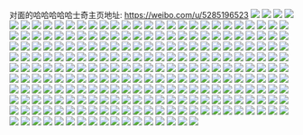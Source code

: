 对面的哈哈哈哈哈士奇主页地址: https://weibo.com/u/5285196523 
![](https://wx4.sinaimg.cn/mw2000/005LG93dgy1h9cv7qioy1j31le2u0e82.jpg) 
![](https://wx4.sinaimg.cn/mw2000/005LG93dgy1h95tefkq9vj30zo256b2a.jpg) 
![](https://wx4.sinaimg.cn/mw2000/005LG93dgy1h95tebywrtj30u01swqh5.jpg) 
![](https://wx4.sinaimg.cn/mw2000/005LG93dgy1h8yj2ei900j32tc240e83.jpg) 
![](https://wx4.sinaimg.cn/mw2000/005LG93dgy1h8yj2g3djfj32tc2401ky.jpg) 
![](https://wx4.sinaimg.cn/mw2000/005LG93dgy1h8yixrrl2gj30zk1bfae5.jpg) 
![](https://wx4.sinaimg.cn/mw2000/005LG93dgy1h8yixs6f4cj30zk1bf0vw.jpg) 
![](https://wx4.sinaimg.cn/mw2000/005LG93dgy1h8qepf4boqj33402c0u0z.jpg) 
![](https://wx4.sinaimg.cn/mw2000/005LG93dgy1h83waym49yj30ye19wwu6.jpg) 
![](https://wx4.sinaimg.cn/mw2000/005LG93dgy1h82nuoxygej30u01hcaip.jpg) 
![](https://wx4.sinaimg.cn/mw2000/005LG93dgy1h7wtlechofj31q62awb29.jpg) 
![](https://wx4.sinaimg.cn/mw2000/005LG93dgy1h7wtlmpy13j30u01hc47d.jpg) 
![](https://wx4.sinaimg.cn/mw2000/005LG93dgy1h7exk6e5aoj32c0340arn.jpg) 
![](https://wx4.sinaimg.cn/mw2000/005LG93dgy1h7exk327d2j32c0340x6p.jpg) 
![](https://wx4.sinaimg.cn/mw2000/005LG93dgy1h7exk8gvtdj33402c0qv6.jpg) 
![](https://wx4.sinaimg.cn/mw2000/005LG93dgy1h7exka7o2nj31t52evhdt.jpg) 
![](https://wx4.sinaimg.cn/mw2000/005LG93dgy1h7exkclbedj32c0340x6q.jpg) 
![](https://wx4.sinaimg.cn/mw2000/005LG93dgy1h7exker6kzj32c03407wi.jpg) 
![](https://wx4.sinaimg.cn/mw2000/005LG93dgy1h7exkgz85xj32c0340kjn.jpg) 
![](https://wx4.sinaimg.cn/mw2000/005LG93dgy1h7exkjbsobj32c03407wj.jpg) 
![](https://wx4.sinaimg.cn/mw2000/005LG93dgy1h7exkn4ymtj32c03407n6.jpg) 
![](https://wx4.sinaimg.cn/mw2000/005LG93dgy1h70lixq00pj30hv06yt95.jpg) 
![](https://wx4.sinaimg.cn/mw2000/005LG93dgy1h6yr96zu5fj32c0340106.jpg) 
![](https://wx4.sinaimg.cn/mw2000/005LG93dgy1h6yr9a0x5uj32mf2c0kjn.jpg) 
![](https://wx4.sinaimg.cn/mw2000/005LG93dgy1h6ws83cnkfj30zo256hdu.jpg) 
![](https://wx4.sinaimg.cn/mw2000/005LG93dgy1h6u84mw6zaj32c0340jzd.jpg) 
![](https://wx4.sinaimg.cn/mw2000/005LG93dgy1h69w8nxwuhj31le1zrwlr.jpg) 
![](https://wx4.sinaimg.cn/mw2000/005LG93dgy1h69w8w7qr4j31le2u04qq.jpg) 
![](https://wx4.sinaimg.cn/mw2000/005LG93dgy1h69w8x4s6sj31le2u0e81.jpg) 
![](https://wx4.sinaimg.cn/mw2000/005LG93dgy1h69w8y253yj31j61lnu0g.jpg) 
![](https://wx4.sinaimg.cn/mw2000/005LG93dgy1h69w8zmddzj31lc1lck4z.jpg) 
![](https://wx4.sinaimg.cn/mw2000/005LG93dgy1h63oo5uv4zj32c03404qp.jpg) 
![](https://wx4.sinaimg.cn/mw2000/005LG93dgy1h5tpqd53toj30y61lb785.jpg) 
![](https://wx4.sinaimg.cn/mw2000/005LG93dgy1h5tpt18ofaj31le2u0wld.jpg) 
![](https://wx4.sinaimg.cn/mw2000/005LG93dgy1h5tptllp0jj30u01ipjtw.jpg) 
![](https://wx4.sinaimg.cn/mw2000/005LG93dgy1h5tpuwc5mlj30zo1lgwuh.jpg) 
![](https://wx4.sinaimg.cn/mw2000/005LG93dgy1h5d3an32d2j32c0340u0y.jpg) 
![](https://wx4.sinaimg.cn/mw2000/005LG93dgy1h5d3d1xkz7j32bz2qtnpe.jpg) 
![](https://wx4.sinaimg.cn/mw2000/005LG93dgy1h5d3m6udejj32c0340b2d.jpg) 
![](https://wx4.sinaimg.cn/mw2000/005LG93dgy1h5d3grxwibj333527q7wi.jpg) 
![](https://wx4.sinaimg.cn/mw2000/005LG93dgy1h56o6qf8ngj32c0340b2a.jpg) 
![](https://wx4.sinaimg.cn/mw2000/005LG93dgy1h56o7brwohj31r726ze81.jpg) 
![](https://wx4.sinaimg.cn/mw2000/005LG93dgy1h56o6whfjbj325q2jykjl.jpg) 
![](https://wx4.sinaimg.cn/mw2000/005LG93dgy1h56o7aquu7j31sc2dshdt.jpg) 
![](https://wx4.sinaimg.cn/mw2000/005LG93dgy1h56o76yr7nj33402c0npf.jpg) 
![](https://wx4.sinaimg.cn/mw2000/005LG93dgy1h56o73cmigj32c0340e85.jpg) 
![](https://wx4.sinaimg.cn/mw2000/005LG93dgy1h56o74oujfj31nb2721kx.jpg) 
![](https://wx4.sinaimg.cn/mw2000/005LG93dgy1h56o79lvujj32c02x01l1.jpg) 
![](https://wx4.sinaimg.cn/mw2000/005LG93dgy1h56o6udrmpj31p829me81.jpg) 
![](https://wx4.sinaimg.cn/mw2000/005LG93dgy1h56o7mi5xaj32c0340hdx.jpg) 
![](https://wx4.sinaimg.cn/mw2000/005LG93dgy1h56o7snqrkj32c03407wj.jpg) 
![](https://wx4.sinaimg.cn/mw2000/005LG93dgy1h4xi0a5kn9j30mi0mt7bm.jpg) 
![](https://wx4.sinaimg.cn/mw2000/005LG93dly1h4pb65zhj6j31my21ohdu.jpg) 
![](https://wx4.sinaimg.cn/mw2000/005LG93dly1h4pb67xi98j31ma25pqv6.jpg) 
![](https://wx4.sinaimg.cn/mw2000/005LG93dly1h4pb6z99uxj334033yqv7.jpg) 
![](https://wx4.sinaimg.cn/mw2000/005LG93dly1h4hy7j9p3gj32c0340kjm.jpg) 
![](https://wx4.sinaimg.cn/mw2000/005LG93dly1h49su0hl5sj32c02rghdu.jpg) 
![](https://wx4.sinaimg.cn/mw2000/005LG93dly1h47acarsahj30u01hcapm.jpg) 
![](https://wx4.sinaimg.cn/mw2000/005LG93dgy1h40249e50ej31hc0u04br.jpg) 
![](https://wx4.sinaimg.cn/mw2000/005LG93dgy1h40249rdn7j30u01hcalb.jpg) 
![](https://wx4.sinaimg.cn/mw2000/005LG93dgy1h3u1ain5vcj334033yx6s.jpg) 
![](https://wx4.sinaimg.cn/mw2000/005LG93dgy1h3mtpjqpy6j31sc2dsx6p.jpg) 
![](https://wx4.sinaimg.cn/mw2000/005LG93dgy1h3mtpmiyk3j315i1jc1kx.jpg) 
![](https://wx4.sinaimg.cn/mw2000/005LG93dgy1h3mtpswj6bj31ms26e7wi.jpg) 
![](https://wx4.sinaimg.cn/mw2000/005LG93dgy1h3mtq469oyj32c0340qv7.jpg) 
![](https://wx4.sinaimg.cn/mw2000/005LG93dgy1h3mtq9ji9zj31kx23w4qq.jpg) 
![](https://wx4.sinaimg.cn/mw2000/005LG93dgy1h3mtqcsy5jj31sc2dsx6p.jpg) 
![](https://wx4.sinaimg.cn/mw2000/005LG93dly1h3c91ezyhej32182c5x6p.jpg) 
![](https://wx4.sinaimg.cn/mw2000/005LG93dly1h32sd8da0yj326n2wvkjn.jpg) 
![](https://wx4.sinaimg.cn/mw2000/005LG93dly1h32sd98kk6j32bz2bt4qp.jpg) 
![](https://wx4.sinaimg.cn/mw2000/005LG93dgy1h2kulxewejj30zk1bek6n.jpg) 
![](https://wx4.sinaimg.cn/mw2000/005LG93dgy1h1tu30w4n8j30zo0huqa0.jpg) 
![](https://wx4.sinaimg.cn/mw2000/005LG93dgy1h1tu359crtj30zm0kggvl.jpg) 
![](https://wx4.sinaimg.cn/mw2000/005LG93dgy1h1tu361bnnj30ly0zo46r.jpg) 
![](https://wx4.sinaimg.cn/mw2000/005LG93dgy1h1tu3heo36j30u01a3wrc.jpg) 
![](https://wx4.sinaimg.cn/mw2000/005LG93dgy1h1tu1u2x7dj318e0vf4b1.jpg) 
![](https://wx4.sinaimg.cn/mw2000/005LG93dgy1h1tu1x5t1hj322o2q31ky.jpg) 
![](https://wx4.sinaimg.cn/mw2000/005LG93dgy1h1tu1tbi52j31q51rtx6p.jpg) 
![](https://wx4.sinaimg.cn/mw2000/005LG93dgy1h1tu1z05jqj31yf2to7wi.jpg) 
![](https://wx4.sinaimg.cn/mw2000/005LG93dgy1h1tu20igpmj31i51qnnpd.jpg) 
![](https://wx4.sinaimg.cn/mw2000/005LG93dgy1h1tu225ipmj31mw1scqv5.jpg) 
![](https://wx4.sinaimg.cn/mw2000/005LG93dgy1h0nsoazn0uj32c0340e83.jpg) 
![](https://wx4.sinaimg.cn/mw2000/005LG93dgy1h0nsofb8hqj31sc2ds1kz.jpg) 
![](https://wx4.sinaimg.cn/mw2000/005LG93dgy1h0nsoisoefj31400u0nib.jpg) 
![](https://wx4.sinaimg.cn/mw2000/005LG93dgy1gzy5wwrom2j31sc2dsx6p.jpg) 
![](https://wx4.sinaimg.cn/mw2000/005LG93dgy1gzy5ww0y5kj31sc2dsu0x.jpg) 
![](https://wx4.sinaimg.cn/mw2000/005LG93dgy1gzy5wyi5qbj32c02c0qv6.jpg) 
![](https://wx4.sinaimg.cn/mw2000/005LG93dgy1gzy5x00xqwj31o0280hdt.jpg) 
![](https://wx4.sinaimg.cn/mw2000/005LG93dgy1gzy5x0wqcej31sc1scqv5.jpg) 
![](https://wx4.sinaimg.cn/mw2000/005LG93dgy1gzy5x1q5qwj31sc1scx6p.jpg) 
![](https://wx4.sinaimg.cn/mw2000/005LG93dgy1gzy5x27jqgj31fk1nnkhk.jpg) 
![](https://wx4.sinaimg.cn/mw2000/005LG93dgy1gzy5x4e6rnj32c02c0npf.jpg) 
![](https://wx4.sinaimg.cn/mw2000/005LG93dgy1gzy5x4sf5sj30o01hctcr.jpg) 
![](https://wx4.sinaimg.cn/mw2000/005LG93dly1gz2tz3ixnpj32c0340npf.jpg) 
![](https://wx4.sinaimg.cn/mw2000/005LG93dly1gz2tz7l8lvj32c0340npf.jpg) 
![](https://wx4.sinaimg.cn/mw2000/005LG93dly1gz2tze98tuj32c0340u0z.jpg) 
![](https://wx4.sinaimg.cn/mw2000/005LG93dly1gyw1c54npvj31ie2901kx.jpg) 
![](https://wx4.sinaimg.cn/mw2000/005LG93dly1gyw1qcagigj32c033yu0y.jpg) 
![](https://wx4.sinaimg.cn/mw2000/005LG93dgy1gxpe1w55hqj32c0340kjn.jpg) 
![](https://wx4.sinaimg.cn/mw2000/005LG93dgy1gxpe2410rzj32c0340u10.jpg) 
![](https://wx4.sinaimg.cn/mw2000/005LG93dgy1gx1k3uuu5tj32c0340x6p.jpg) 
![](https://wx4.sinaimg.cn/mw2000/005LG93dgy1gx1k3yex1sj32c0340hdu.jpg) 
![](https://wx4.sinaimg.cn/mw2000/005LG93dgy1gx1k43d5eej32c0340hdv.jpg) 
![](https://wx4.sinaimg.cn/mw2000/005LG93dgy1gx1k462yj9j32801o0npd.jpg) 
![](https://wx4.sinaimg.cn/mw2000/005LG93dgy1gx1k49x0ouj325u1n9u0x.jpg) 
![](https://wx4.sinaimg.cn/mw2000/005LG93dgy1gx1k4ddte4j324m1m61ky.jpg) 
![](https://wx4.sinaimg.cn/mw2000/005LG93dgy1gx1k4g74b9j33402c0x6q.jpg) 
![](https://wx4.sinaimg.cn/mw2000/005LG93dgy1gx1k4j7v4fj32c0340u0x.jpg) 
![](https://wx4.sinaimg.cn/mw2000/005LG93dgy1gx1k3s176fj30v91vo1ky.jpg) 
![](https://wx4.sinaimg.cn/mw2000/005LG93dgy1gw3x9zxf4pj33402c0u0y.jpg) 
![](https://wx4.sinaimg.cn/mw2000/005LG93dgy1gw3xadmdiwj33402c0e85.jpg) 
![](https://wx4.sinaimg.cn/mw2000/005LG93dgy1gw3xakzq2ij32uy2c04qr.jpg) 
![](https://wx4.sinaimg.cn/mw2000/005LG93dgy1gw3xate4zij33402c0e83.jpg) 
![](https://wx4.sinaimg.cn/mw2000/005LG93dly1gvxupya0owj31nz29a1kz.jpg) 
![](https://wx4.sinaimg.cn/mw2000/005LG93dly1gvxupx7hs9j31o02807wi.jpg) 
![](https://wx4.sinaimg.cn/mw2000/005LG93dly1gvxupz3hhmj31o02804qq.jpg) 
![](https://wx4.sinaimg.cn/mw2000/005LG93dly1gvxupzupqmj31o02807wi.jpg) 
![](https://wx4.sinaimg.cn/mw2000/005LG93dly1gvxuq1aziej32qn1ysb2a.jpg) 
![](https://wx4.sinaimg.cn/mw2000/005LG93dly1gvxuq2gy15j31w01w0u0x.jpg) 
![](https://wx4.sinaimg.cn/mw2000/005LG93dly1gvxuq3hzujj32c0340x6p.jpg) 
![](https://wx4.sinaimg.cn/mw2000/005LG93dly1gvxuq4q8soj33402c07wj.jpg) 
![](https://wx4.sinaimg.cn/mw2000/005LG93dly1gvxuqa828wj32c03404qq.jpg) 
![](https://wx4.sinaimg.cn/mw2000/005LG93dly1gvom1mkw8yj62c0340x6q02.jpg) 
![](https://wx4.sinaimg.cn/mw2000/005LG93dly1gvom1lg905j62c0340e8202.jpg) 
![](https://wx4.sinaimg.cn/mw2000/005LG93dly1gvom1myh70j60u01hcnaw02.jpg) 
![](https://wx4.sinaimg.cn/mw2000/005LG93dly1gvom1n8l1mj60u01hctku02.jpg) 
![](https://wx4.sinaimg.cn/mw2000/005LG93dly1gv6k9dwyj2j60xc2rze8202.jpg) 
![](https://wx4.sinaimg.cn/mw2000/005LG93dgy1gudp7r8u16j61400u010302.jpg) 
![](https://wx4.sinaimg.cn/mw2000/005LG93dgy1gudp7sdjsyj627t1nvu0x02.jpg) 
![](https://wx4.sinaimg.cn/mw2000/005LG93dgy1gudp7t1m55j61nv27tb2902.jpg) 
![](https://wx4.sinaimg.cn/mw2000/005LG93dgy1gudp7tkocmj60u0140gr302.jpg) 
![](https://wx4.sinaimg.cn/mw2000/005LG93dgy1gudp7u5a8tj616w0w8aqc02.jpg) 
![](https://wx4.sinaimg.cn/mw2000/005LG93dgy1gudp7qq3c4j62c0340x6r02.jpg) 
![](https://wx4.sinaimg.cn/mw2000/005LG93dgy1gudp871p3nj62801o07wi02.jpg) 
![](https://wx4.sinaimg.cn/mw2000/005LG93dgy1gudp864d71j62c0340u0y02.jpg) 
![](https://wx4.sinaimg.cn/mw2000/005LG93dgy1gudp8s4l8kj62c0340x6p02.jpg) 
![](https://wx4.sinaimg.cn/mw2000/005LG93dgy1gudp9qcprpj62c03401kz02.jpg) 
![](https://wx4.sinaimg.cn/mw2000/005LG93dgy1gu9h7whtlwj63402c0kjm02.jpg) 
![](https://wx4.sinaimg.cn/mw2000/005LG93dgy1gu9h7y8q0fj63402c0qv602.jpg) 
![](https://wx4.sinaimg.cn/mw2000/005LG93dgy1gu9h7zvnzbj62c0340u0y02.jpg) 
![](https://wx4.sinaimg.cn/mw2000/005LG93dgy1gu9h80wb19j62c02c0qv502.jpg) 
![](https://wx4.sinaimg.cn/mw2000/005LG93dgy1gu9h82iuf5j62c0340kjm02.jpg) 
![](https://wx4.sinaimg.cn/mw2000/005LG93dgy1gu9h8824crj63402c0e8202.jpg) 
![](https://wx4.sinaimg.cn/mw2000/005LG93dgy1gu9h85m017j63402c0kjm02.jpg) 
![](https://wx4.sinaimg.cn/mw2000/005LG93dgy1gu9h8bhmyrj62c0340qv502.jpg) 
![](https://wx4.sinaimg.cn/mw2000/005LG93dgy1gu9h8crzv0j62c0340b2a02.jpg) 
![](https://wx4.sinaimg.cn/mw2000/005LG93dgy1gu9h8dy42jj62c0340e8202.jpg) 
![](https://wx4.sinaimg.cn/mw2000/005LG93dgy1gu9h8f95c1j62c0340hdu02.jpg) 
![](https://wx4.sinaimg.cn/mw2000/005LG93dgy1gu9h8ghd2xj62c0340npe02.jpg) 
![](https://wx4.sinaimg.cn/mw2000/005LG93dgy1gu9h8hpc7aj62c03407wj02.jpg) 
![](https://wx4.sinaimg.cn/mw2000/005LG93dgy1gu9h8j5it9j63402c0hdv02.jpg) 
![](https://wx4.sinaimg.cn/mw2000/005LG93dgy1gu9h8ksqf5j62c0340e8302.jpg) 
![](https://wx4.sinaimg.cn/mw2000/005LG93dgy1gu9h8lspp0j62c0340u0x02.jpg) 
![](https://wx4.sinaimg.cn/mw2000/005LG93dgy1gu9h8npaolj62c0340hdu02.jpg) 
![](https://wx4.sinaimg.cn/mw2000/005LG93dly1gtvs3u9a0fj62c03401kz02.jpg) 
![](https://wx4.sinaimg.cn/mw2000/005LG93dly1gtvs3xz4r5j62c0340qv602.jpg) 
![](https://wx4.sinaimg.cn/mw2000/005LG93dly1gtvs40wmkej62c0340hdu02.jpg) 
![](https://wx4.sinaimg.cn/mw2000/005LG93dly1gttitohq42j61sc2ds4qr02.jpg) 
![](https://wx4.sinaimg.cn/mw2000/005LG93dly1gttitq7o3gj61sc2dsnpf02.jpg) 
![](https://wx4.sinaimg.cn/mw2000/005LG93dly1gttitm7qnxj61sc2ds1kz02.jpg) 
![](https://wx4.sinaimg.cn/mw2000/005LG93dly1gt2udxheijj32c0340x6p.jpg) 
![](https://wx4.sinaimg.cn/mw2000/005LG93dly1gt2ue20192j32c0340u0x.jpg) 
![](https://wx4.sinaimg.cn/mw2000/005LG93dly1gt2ue4dnvdj32c0340x6p.jpg) 
![](https://wx4.sinaimg.cn/mw2000/005LG93dly1gt2ue5sde6j32c0340qv5.jpg) 
![](https://wx4.sinaimg.cn/mw2000/005LG93dly1gt2ue0ar5tj32c03401ky.jpg) 
![](https://wx4.sinaimg.cn/mw2000/005LG93dly1gt2ue75r00j32c0340u0x.jpg) 
![](https://wx4.sinaimg.cn/mw2000/005LG93dly1gskgypat4gj33402c0e82.jpg) 
![](https://wx4.sinaimg.cn/mw2000/005LG93dly1gskgytaknoj32c0340e83.jpg) 
![](https://wx4.sinaimg.cn/mw2000/005LG93dly1gskgyr3qptj33402c0b2a.jpg) 
![](https://wx4.sinaimg.cn/mw2000/005LG93dly1gskh0l5qfwj32c03404qq.jpg) 
![](https://wx4.sinaimg.cn/mw2000/005LG93dly1gskh0nh1u3j32c03407wj.jpg) 
![](https://wx4.sinaimg.cn/mw2000/005LG93dly1gskh0oputvj33402c0u0x.jpg) 
![](https://wx4.sinaimg.cn/mw2000/005LG93dly1gskh0q6tlsj32c0340u0x.jpg) 
![](https://wx4.sinaimg.cn/mw2000/005LG93dly1gskh0ql1gmj30u01hck36.jpg) 
![](https://wx4.sinaimg.cn/mw2000/005LG93dly1gskh1iwws9j32c0340npd.jpg) 
![](https://wx4.sinaimg.cn/mw2000/005LG93dly1gs49njhf4jj32c0340hdu.jpg) 
![](https://wx4.sinaimg.cn/mw2000/005LG93dly1gs49nl1g96j32c0340u0x.jpg) 
![](https://wx4.sinaimg.cn/mw2000/005LG93dly1gs49nogi2zj32c0340u0y.jpg) 
![](https://wx4.sinaimg.cn/mw2000/005LG93dly1gs49nvc6rwj32c03401kz.jpg) 
![](https://wx4.sinaimg.cn/mw2000/005LG93dly1gs49nz3ybkj33402c01kz.jpg) 
![](https://wx4.sinaimg.cn/mw2000/005LG93dly1gs49o2hfgjj62c0340qv602.jpg) 
![](https://wx4.sinaimg.cn/mw2000/005LG93dly1gs49o4p9xpj32c0340e82.jpg) 
![](https://wx4.sinaimg.cn/mw2000/005LG93dly1gs49o6gkrjj32c0340kjm.jpg) 
![](https://wx4.sinaimg.cn/mw2000/005LG93dly1gs49o7qo0kj33402c0e81.jpg) 
![](https://wx4.sinaimg.cn/mw2000/005LG93dly1gs49ocrqzhj32c03407wi.jpg) 
![](https://wx4.sinaimg.cn/mw2000/005LG93dly1gs49oh744qj33402c0kjl.jpg) 
![](https://wx4.sinaimg.cn/mw2000/005LG93dly1gs49om6ou9j32c02c01kx.jpg) 
![](https://wx4.sinaimg.cn/mw2000/005LG93dly1gs49opynm3j32c0340x6p.jpg) 
![](https://wx4.sinaimg.cn/mw2000/005LG93dly1gs49ot7xbgj32c03401ky.jpg) 
![](https://wx4.sinaimg.cn/mw2000/005LG93dly1gs2rq36ap0j30rw1ic7wh.jpg) 
![](https://wx4.sinaimg.cn/mw2000/005LG93dly1gs2rqzd6tuj30rr0csgp9.jpg) 
![](https://wx4.sinaimg.cn/mw2000/005LG93dly1grf7xwt05jj32c0340wqh.jpg) 
![](https://wx4.sinaimg.cn/mw2000/005LG93dly1grf7xyub0bj32c0340u0y.jpg) 
![](https://wx4.sinaimg.cn/mw2000/005LG93dly1grf7y19u78j33402c0x6r.jpg) 
![](https://wx4.sinaimg.cn/mw2000/005LG93dgy1gq7nbmf8z5j33402c0u0x.jpg) 
![](https://wx4.sinaimg.cn/mw2000/005LG93dgy1gq7nbs5fypj33402c0u0x.jpg) 
![](https://wx4.sinaimg.cn/mw2000/005LG93dgy1gq7nbhr2htj33402c01ky.jpg) 
![](https://wx4.sinaimg.cn/mw2000/005LG93dgy1gpfrec99q9j32c03401ky.jpg) 
![](https://wx4.sinaimg.cn/mw2000/005LG93dgy1gpfrei60tnj33402c07wh.jpg) 
![](https://wx4.sinaimg.cn/mw2000/005LG93dgy1gpfresl7oej33402c04qr.jpg) 
![](https://wx4.sinaimg.cn/mw2000/005LG93dgy1gpblg3g5zvj32c0340hdu.jpg) 
![](https://wx4.sinaimg.cn/mw2000/005LG93dgy1gpblg9932rj33402c0b2a.jpg) 
![](https://wx4.sinaimg.cn/mw2000/005LG93dgy1gpblge7nyhj32c0340npe.jpg) 
![](https://wx4.sinaimg.cn/mw2000/005LG93dgy1gp9xopibfgj30u0140000.jpg) 
![](https://wx4.sinaimg.cn/mw2000/005LG93dgy1gp4iqd7zwlj31400u0k0c.jpg) 
![](https://wx4.sinaimg.cn/mw2000/005LG93dgy1gp4iqgdserj31400u0tih.jpg) 
![](https://wx4.sinaimg.cn/mw2000/005LG93dgy1gp4iqiuy6zj30u0140wnd.jpg) 
![](https://wx4.sinaimg.cn/mw2000/005LG93dgy1gp4iqklihcj30u0140dny.jpg) 
![](https://wx4.sinaimg.cn/mw2000/005LG93dgy1gp4iqev8rrj30u01407ez.jpg) 
![](https://wx4.sinaimg.cn/mw2000/005LG93dgy1gp4iqltkzwj30u0140k08.jpg) 
![](https://wx4.sinaimg.cn/mw2000/005LG93dgy1gp4iqon0hlj30u0140n4p.jpg) 
![](https://wx4.sinaimg.cn/mw2000/005LG93dgy1gp4iqhlvnij30u01407bn.jpg) 
![](https://wx4.sinaimg.cn/mw2000/005LG93dgy1gp4iqnduqaj31400u07cu.jpg) 
![](https://wx4.sinaimg.cn/mw2000/005LG93dgy1gp14nyfeuoj31400u0tl6.jpg) 
![](https://wx4.sinaimg.cn/mw2000/005LG93dgy1gp14nzq8k3j30u0140dsm.jpg) 
![](https://wx4.sinaimg.cn/mw2000/005LG93dgy1gp14o0ycy0j31400u0n9y.jpg) 
![](https://wx4.sinaimg.cn/mw2000/005LG93dgy1gp14o24tf9j31400u0k3r.jpg) 
![](https://wx4.sinaimg.cn/mw2000/005LG93dgy1gp14nx52l1j31400u07gs.jpg) 
![](https://wx4.sinaimg.cn/mw2000/005LG93dgy1gp14o5mtc2j31400u0k1n.jpg) 
![](https://wx4.sinaimg.cn/mw2000/005LG93dgy1gp14r0t0fvj30u01407a6.jpg) 
![](https://wx4.sinaimg.cn/mw2000/005LG93dgy1goqmq3vcfjj31400u0h09.jpg) 
![](https://wx4.sinaimg.cn/mw2000/005LG93dgy1goqmq542pxj31400u07gc.jpg) 
![](https://wx4.sinaimg.cn/mw2000/005LG93dgy1goqmq2dyrxj31400u07g2.jpg) 
![](https://wx4.sinaimg.cn/mw2000/005LG93dgy1gm89ygsb31j30u0140wk4.jpg) 
![](https://wx4.sinaimg.cn/mw2000/005LG93dgy1gm89yhyz3mj30u01407ct.jpg) 
![](https://wx4.sinaimg.cn/mw2000/005LG93dgy1gm89yj2yjmj30u01407cs.jpg) 
![](https://wx4.sinaimg.cn/mw2000/005LG93dgy1gm89yfx92gj31400u07dr.jpg) 
![](https://wx4.sinaimg.cn/mw2000/005LG93dgy1gm8a0985x8j30u0140k3i.jpg) 
![](https://wx4.sinaimg.cn/mw2000/005LG93dgy1gm8a0aecmhj30u0140dpu.jpg) 
![](https://wx4.sinaimg.cn/mw2000/005LG93dgy1gkyb1p713oj30u0140q8v.jpg) 
![](https://wx4.sinaimg.cn/mw2000/005LG93dgy1gktmo4fs31j30u01404cn.jpg) 
![](https://wx4.sinaimg.cn/mw2000/005LG93dgy1gkrewensr2j31400u0qcr.jpg) 
![](https://wx4.sinaimg.cn/mw2000/005LG93dgy1gkrewhc1cgj31400u07ik.jpg) 
![](https://wx4.sinaimg.cn/mw2000/005LG93dgy1gkrewd5kkgj31400u0ds7.jpg) 
![](https://wx4.sinaimg.cn/mw2000/005LG93dgy1gkrewinzlij31400u013u.jpg) 
![](https://wx4.sinaimg.cn/mw2000/005LG93dgy1gjnd4e41fej30u0140k3f.jpg) 
![](https://wx4.sinaimg.cn/mw2000/005LG93dgy1gjnd4iv1xuj31400u0wp9.jpg) 
![](https://wx4.sinaimg.cn/mw2000/005LG93dgy1gjnd4hsrepj30u0140140.jpg) 
![](https://wx4.sinaimg.cn/mw2000/005LG93dgy1gjnd4kcui6j30u0160qhy.jpg) 
![](https://wx4.sinaimg.cn/mw2000/005LG93dgy1gjnd4fzh7rj31400u07ra.jpg) 
![](https://wx4.sinaimg.cn/mw2000/005LG93dgy1gjnd47p7c5j30u0140qgi.jpg) 
![](https://wx4.sinaimg.cn/mw2000/005LG93dgy1gjnd4ck8egj31400u0k7f.jpg) 
![](https://wx4.sinaimg.cn/mw2000/005LG93dgy1gjnd4b5ggwj31400u0k79.jpg) 
![](https://wx4.sinaimg.cn/mw2000/005LG93dgy1gjnd49co24j31400u0ark.jpg) 
![](https://wx4.sinaimg.cn/mw2000/005LG93dly1gc2opapp3zj32c0340qv5.jpg) 
![](https://wx4.sinaimg.cn/mw2000/005LG93dly1gc2opbrx7xj32c0340npd.jpg) 
